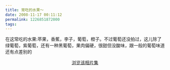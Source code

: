 ```yaml
---
title: 常吃的水果～
date: 2008-11-17 00:11:12
permalink: 1226851872000
tags: 
---
```


<p>在这常吃的水果:苹果，香蕉，李子，葡萄，橙子。不过葡萄还没拍过，这儿除了绿葡萄，紫葡萄，还有一种黑葡萄，果肉偏硬，很甜但没酸味，跟一般的葡萄味道还有点差别的</p> <simpleflickr set="72157609256884987"/><p style="text-align: center;"><a href="http://www.flickr.com/photos/yyqian/sets/72157609256884987/show" target="_blank">浏览该相片集</a></p>